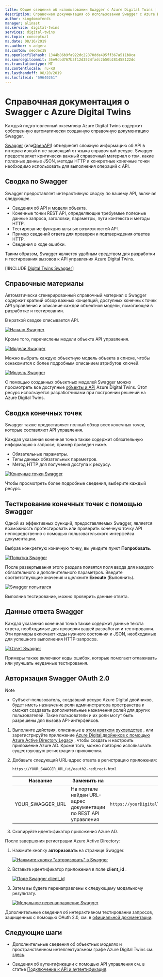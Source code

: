 ```yaml
---
title: Общие сведения об использовании Swagger с Azure Digital Twins | Документация Майкрософт
description: Справочная документация об использовании Swagger с Azure Digital Twins.
author: kingdomofends
manager: alinast
ms.service: digital-twins
services: digital-twins
ms.topic: conceptual
ms.date: 08/16/2019
ms.author: v-adgera
ms.custom: seodec18
ms.openlocfilehash: 1344b86b9fa922dc22870dda495ff367a511b8ca
ms.sourcegitcommit: 36e9cbd767b3f12d3524fadc2b50b281458122dc
ms.translationtype: MT
ms.contentlocale: ru-RU
ms.lasthandoff: 08/20/2019
ms.locfileid: "69640261"
---
```

# <a name="azure-digital-twins-swagger-reference-documentation"></a>Справочная документация о Swagger с Azure Digital Twins

Каждый подготовленный экземпляр Azure Digital Twins содержит собственную автоматически созданную справочную документацию Swagger.

[Swagger](https://swagger.io/) (или[OpenAPI](https://www.openapis.org/)) объединяет сложную информацию об API в интерактивный и не зависящий от языка справочный ресурс. Swagger предоставляет критически важный справочный материал о том, какие полезные данные JSON, методы HTTP и конкретные конечные точки необходимо использовать для выполнения операций с API.

## <a name="swagger-summary"></a>Сводка по Swagger

Swagger предоставляет интерактивную сводку по вашему API, включая следующее.

* Сведения об API и модели объекта.
* Конечные точки REST API, определяющие требуемые полезные данные запроса, заголовки, параметры, пути контекста и методы HTTP.
* Тестирование функциональных возможностей API.
* Пример сведений ответа для проверки и подтверждения ответов HTTP.
* Сведения о коде ошибки.

Таким образом, Swagger является удобным средством для разработки и тестирования вызовов к API управления Azure Digital Twins.

[!INCLUDE [Digital Twins Swagger](../../includes/digital-twins-swagger.md)]

## <a name="reference-material"></a>Справочные материалы

Автоматически сгенерированный справочный материал о Swagger содержит краткий обзор важных концепций, доступных конечных точек API управления и описание каждой объектной модели, помогающей в разработке и тестировании.

В краткой сводке описывается API.

[![Начало Swagger](media/how-to-use-swagger/swagger-management-top-img.png)](media/how-to-use-swagger/swagger-management-top-img.png#lightbox)

Кроме того, перечислены модели объекта API управления.

[![Модели Swagger](media/how-to-use-swagger/swagger-management-models-img.png)](media/how-to-use-swagger/swagger-management-models-img.png#lightbox)

Можно выбрать каждую объектную модель объекта в списке, чтобы ознакомится с более подробным описанием атрибутов ключей.

[![Модель Swagger](media/how-to-use-swagger/swagger-management-model-img.png)](media/how-to-use-swagger/swagger-management-model-img.png#lightbox)

С помощью созданных объектных моделей Swagger можно просмотреть все доступные [объекты и API](./concepts-objectmodel-spatialgraph.md) Azure Digital Twins. Этот ресурс используется разработчиками при построении решений на Azure Digital Twins.

## <a name="endpoint-summary"></a>Сводка конечных точек

Swagger также предоставляет полный обзор всех конечных точек, которые составляют API управления.

Каждая указанная конечная точка также содержит обязательную информацию о запросе, пример приведен ниже.

* Обязательные параметры.
* Типы данных обязательных параметров.
* Метод HTTP для получения доступа к ресурсу.

[![Конечные точки Swagger](media/how-to-use-swagger/swagger-management-endpoints-img.png)](media/how-to-use-swagger/swagger-management-endpoints-img.png#lightbox)

Чтобы просмотреть более подробные сведения, выберите каждый ресурс.

## <a name="use-swagger-to-test-endpoints"></a>Тестирование конечных точек с помощью Swagger

Одной из эффективных функций, предоставляемых Swagger, является возможность протестировать или проверить конечную точку API непосредственно с помощью пользовательского интерфейса документации.

Выбрав конкретную конечную точку, вы увидите пункт **Попробовать**.

[![Попытка Swagger](media/how-to-use-swagger/swagger-management-try-img.png)](media/how-to-use-swagger/swagger-management-try-img.png#lightbox)

После развертывания этого раздела появятся поля ввода для каждого обязательного и дополнительного параметров. Введите соответствующие значения и щелкните **Execute** (Выполнить).

[![Swagger попытался](media/how-to-use-swagger/swagger-management-tried-img.png)](media/how-to-use-swagger/swagger-management-tried-img.png#lightbox)

Выполнив тестирование, можно проверить данные ответа.

## <a name="swagger-response-data"></a>Данные ответа Swagger

Каждая указанная конечная точка также содержит данные текста ответа, необходимые для проверки вашей разработки и тестирования. Эти примеры включают коды нужного состояния и JSON, необходимые для успешного выполнения HTTP-запросов.

[![Ответ Swagger](media/how-to-use-swagger/swagger-management-response-img.png)](media/how-to-use-swagger/swagger-management-response-img.png#lightbox)

Примеры также включают коды ошибок, которые помогают отлаживать или улучшать неудачные тестирования.

## <a name="swagger-oauth-20-authorization"></a>Авторизация Swagger OAuth 2.0

> [!NOTE]
> * Субъект-пользователь, создавший ресурс Azure Digital двойников, будет иметь назначение роли администратора пространства и сможет создавать дополнительные назначения ролей для других пользователей. Такие пользователи и их роли могут быть разрешены для вызова API-интерфейсов.

1. Выполните действия, описанные в [этом кратком руководстве](https://docs.microsoft.com/azure/active-directory/develop/quickstart-v1-integrate-apps-with-azure-ad) , или зарегистрируйте приложение [Azure Digital двойников с помощью Azure Active Directory Legacy](./how-to-use-legacy-aad.md) , чтобы создать и настроить приложение Azure AD. Кроме того, можно повторно использовать существующую регистрацию приложения.

1. Добавьте следующий URL-адрес ответа в регистрацию приложения:

    ```plaintext
    https://YOUR_SWAGGER_URL/ui/oauth2-redirect-html
    ```
    | Название  | Заменить на | Пример |
    |---------|---------|---------|
    | YOUR_SWAGGER_URL | На портале найден URL-адрес документации по REST API управления  | `https://yourDigitalTwinsName.yourLocation.azuresmartspaces.net/management/swagger` |

1. Скопируйте идентификатор приложения Azure AD.

После завершения регистрации Azure Active Directory:

1. Нажмите кнопку **авторизовать** на странице Swagger.

    [![Нажмите кнопку "авторизовать" в Swagger](media/how-to-use-swagger/swagger-select-authorize-btn.png)](media/how-to-use-swagger/swagger-select-authorize-btn.png#lightbox)

1. Вставьте идентификатор приложения в поле **client_id** .

    [![Поле Swagger client_id](media/how-to-use-swagger/swagger-auth-form.png)](media/how-to-use-swagger/swagger-auth-form.png#lightbox)

1. Затем вы будете перенаправлены к следующему модальному результату.

    [![Модальное перенаправление Swagger](media/how-to-use-swagger/swagger-auth-redirect-img.png)](media/how-to-use-swagger/swagger-auth-redirect-img.png#lightbox)

Дополнительные сведения об интерактивном тестировании запросов, защищенных с помощью OAuth 2.0, см. в [официальной документации](https://swagger.io/docs/specification/authentication/oauth2/).

## <a name="next-steps"></a>Следующие шаги

- Дополнительные сведения об объектных моделях и пространственном интеллектуальном графе Azure Digital Twins см. [здесь](./concepts-objectmodel-spatialgraph.md).

- Сведения об аутентификации с помощью API управления см. в статье [Подключение к API и аутентификация](./security-authenticating-apis.md).